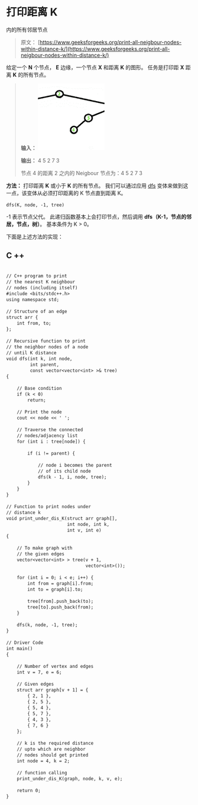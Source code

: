 # 打印距离 K

内的所有邻居节点

> 原文： [https://www.geeksforgeeks.org/print-all-neigbour-nodes-within-distance-k/](https://www.geeksforgeeks.org/print-all-neigbour-nodes-within-distance-k/)

给定一个 **N** 个节点， **E** 边缘，一个节点 **X** 和距离 **K** 的图形。 任务是打印距 **X** 距离 **K** 的所有节点。

> **输入：**
> ![](img/65b88bb626e719c2731da58538a65152.png)
> 
> **输出：** 4 5 2 7 3
> 
> 节点 4 的距离 2 之内的 Neigbour 节点为：4 5 2 7 3

**方法：**
打印距离 **K** 或小于 **K** 的所有节点。 我们可以通过应用 [dfs](http://www.geeksforgeeks.org/depth-first-traversal-for-a-graph/) 变体来做到这一点，该变体从必须打印距离的 K 节点直到距离 K。

```
dfs(K, node, -1, tree) 

```

-1 表示节点父代。
此递归函数基本上会打印节点，然后调用 **dfs（K-1，节点的邻居，节点，树）**。
基本条件为 K > 0。

下面是上述方法的实现：

## C ++

```

// C++ program to print 
// the nearest K neighbour 
// nodes (including itself) 
#include <bits/stdc++.h> 
using namespace std; 

// Structure of an edge 
struct arr { 
    int from, to; 
}; 

// Recursive function to print 
// the neighbor nodes of a node 
// until K distance 
void dfs(int k, int node, 
         int parent, 
         const vector<vector<int> >& tree) 
{ 

    // Base condition 
    if (k < 0) 
        return; 

    // Print the node 
    cout << node << ' '; 

    // Traverse the connected 
    // nodes/adjacency list 
    for (int i : tree[node]) { 

        if (i != parent) { 

            // node i becomes the parent 
            // of its child node 
            dfs(k - 1, i, node, tree); 
        } 
    } 
} 

// Function to print nodes under 
// distance k 
void print_under_dis_K(struct arr graph[], 
                       int node, int k, 
                       int v, int e) 
{ 

    // To make graph with 
    // the given edges 
    vector<vector<int> > tree(v + 1, 
                              vector<int>()); 

    for (int i = 0; i < e; i++) { 
        int from = graph[i].from; 
        int to = graph[i].to; 

        tree[from].push_back(to); 
        tree[to].push_back(from); 
    } 

    dfs(k, node, -1, tree); 
} 

// Driver Code 
int main() 
{ 

    // Number of vertex and edges 
    int v = 7, e = 6; 

    // Given edges 
    struct arr graph[v + 1] = { 
        { 2, 1 }, 
        { 2, 5 }, 
        { 5, 4 }, 
        { 5, 7 }, 
        { 4, 3 }, 
        { 7, 6 } 
    }; 

    // k is the required distance 
    // upto which are neighbor 
    // nodes should get printed 
    int node = 4, k = 2; 

    // function calling 
    print_under_dis_K(graph, node, k, v, e); 

    return 0; 
} 

```